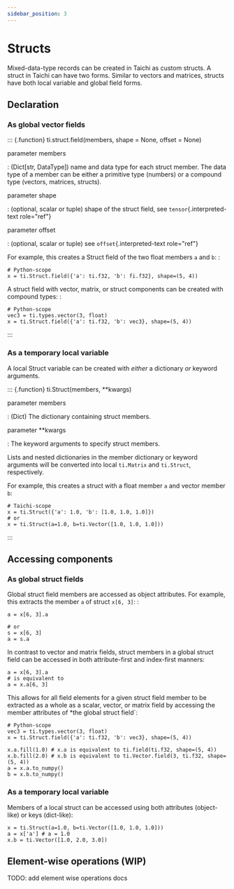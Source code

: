 ```yaml
---
sidebar_position: 3
---
```


# Structs

Mixed-data-type records can be created in Taichi as custom structs. A struct in Taichi can have two forms. Similar to vectors and matrices, structs have both local variable and global field forms.

## Declaration

### As global vector fields

::: {.function}
ti.struct.field(members, shape = None, offset = None)

parameter members

: (Dict[str, DataType]) name and data type for each struct member. The data type of a member can be either a primitive type (numbers) or a compound type (vectors, matrices, structs).

parameter shape

: (optional, scalar or tuple) shape of the struct field, see
`tensor`{.interpreted-text role="ref"}

parameter offset

: (optional, scalar or tuple) see `offset`{.interpreted-text
role="ref"}

For example, this creates a Struct field of the two float members `a` and `b`: :

    # Python-scope
    x = ti.Struct.field({'a': ti.f32, 'b': fi.f32}, shape=(5, 4))

A struct field with vector, matrix, or struct components can be created with compound types: :

    # Python-scope
    vec3 = ti.types.vector(3, float)
    x = ti.Struct.field({'a': ti.f32, 'b': vec3}, shape=(5, 4))

:::

### As a temporary local variable

A local Struct variable can be created with *either* a dictionary *or* keyword arguments.

::: {.function}
ti.Struct(members, **kwargs)

parameter members

: (Dict) The dictionary containing struct members.

parameter **kwargs

: The keyword arguments to specify struct members.

Lists and nested dictionaries in the member dictionary or keyword arguments will be converted into local `ti.Matrix` and `ti.Struct`, respectively.

For example, this creates a struct with a float member `a` and vector member `b`:

    # Taichi-scope
    x = ti.Struct({'a': 1.0, 'b': [1.0, 1.0, 1.0]})
    # or 
    x = ti.Struct(a=1.0, b=ti.Vector([1.0, 1.0, 1.0]))

:::

## Accessing components

### As global struct fields

Global struct field members are accessed as object attributes. For example, this extracts the member `a` of struct `x[6, 3]`: :

    a = x[6, 3].a

    # or
    s = x[6, 3]
    a = s.a

In contrast to vector and matrix fields, struct members in a global struct field can be accessed in both attribute-first and index-first manners:

    a = x[6, 3].a
    # is equivalent to
    a = x.a[6, 3]

This allows for all field elements for a given struct field member to be extracted as a whole as a scalar, vector, or matrix field by accessing the member attributes of *the global struct field`:

    # Python-scope
    vec3 = ti.types.vector(3, float)
    x = ti.Struct.field({'a': ti.f32, 'b': vec3}, shape=(5, 4))

    x.a.fill(1.0) # x.a is equivalent to ti.field(ti.f32, shape=(5, 4))
    x.b.fill(2.0) # x.b is equivalent to ti.Vector.field(3, ti.f32, shape=(5, 4))
    a = x.a.to_numpy()
    b = x.b.to_numpy()

### As a temporary local variable

Members of a local struct can be accessed using both attributes (object-like) or keys (dict-like):

    x = ti.Struct(a=1.0, b=ti.Vector([1.0, 1.0, 1.0]))
    a = x['a'] # a = 1.0
    x.b = ti.Vector([1.0, 2.0, 3.0])

## Element-wise operations (WIP)

TODO: add element wise operations docs

